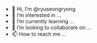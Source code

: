 - 👋 Hi, I’m @ryuseongryong
- 👀 I’m interested in ...
- 🌱 I’m currently learning ...
- 💞️ I’m looking to collaborate on ...
- 📫 How to reach me ...

<!---
ryuseongryong/ryuseongryong is a ✨ special ✨ repository because its `README.md` (this file) appears on your GitHub profile.
You can click the Preview link to take a look at your changes.
--->

